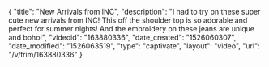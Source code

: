 {
    "title": "New Arrivals from INC",
    "description": "I had to try on these super cute new arrivals from INC! This off the shoulder top is so adorable and perfect for summer nights! And the embroidery on these jeans are unique and boho!",
    "videoid": "163880336",
    "date_created": "1526060307",
    "date_modified": "1526063519",
    "type": "captivate",
    "layout": "video",
    "url": "\/v\/trim\/163880336"
}